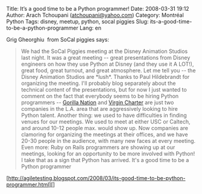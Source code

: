 Title: It&#8217;s a good time to be a Python programmer!
Date: 2008-03-31 19:12
Author: Arach Tchoupani (atchoupani@yahoo.com)
Category: Montréal Python
Tags: disney, meetup, python, socal piggies
Slug: its-a-good-time-to-be-a-python-programmer
Lang: en

Grig Gheorghiu  from SoCal piggies says:

> We had the SoCal Piggies meeting at the Disney Animation Studios last
> night. It was a great meeting -- great presentations from Disney
> engineers on how they use Python at Disney (and they use it A LOT!),
> great food, great turnout, and great atmosphere. Let me tell you --
> the Disney Animation Studios are \*lush\*. Thanks to Paul Hildebrandt
> for organizing the meeting. I'll probably blog separately about the
> technical content of the presentations, but for now I just wanted to
> comment on the fact that everybody seems to be hiring Python
> programmers -- [Gorilla Nation][] and [Virgin Charter][] are just two
> companies in the L.A. area that are aggressively looking to hire
> Python talent. Another thing: we used to have difficulties in finding
> venues for our meetings. We used to meet at either USC or Caltech, and
> around 10-12 people max. would show up. Now companies are clamoring
> for organizing the meetings at their offices, and we have 20-30 people
> in the audience, with many new faces at every meeting. Even more: Ruby
> on Rails programmers are showing up at our meetings, looking for an
> opportunity to be more involved with Python! I take that as a sign
> that Python has arrived. It's a good time to be a Python programmer

[http://agiletesting.blogspot.com/2008/03/its-good-time-to-be-python-programmer.html][]

  [Gorilla Nation]: http://gorillanation.com/
  [Virgin Charter]: http://https//www.virgincharter.com/
  [http://agiletesting.blogspot.com/2008/03/its-good-time-to-be-python-programmer.html]:
    http://agiletesting.blogspot.com/2008/03/its-good-time-to-be-python-programmer.html
    "It's a good time to be a python programmer."
